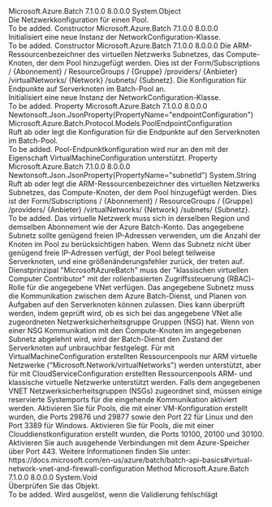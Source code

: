 <Type Name="NetworkConfiguration" FullName="Microsoft.Azure.Batch.Protocol.Models.NetworkConfiguration">
  <TypeSignature Language="C#" Value="public class NetworkConfiguration" />
  <TypeSignature Language="ILAsm" Value=".class public auto ansi beforefieldinit NetworkConfiguration extends System.Object" />
  <TypeSignature Language="DocId" Value="T:Microsoft.Azure.Batch.Protocol.Models.NetworkConfiguration" />
  <TypeSignature Language="VB.NET" Value="Public Class NetworkConfiguration" />
  <TypeSignature Language="F#" Value="type NetworkConfiguration = class" />
  <AssemblyInfo>
    <AssemblyName>Microsoft.Azure.Batch</AssemblyName>
    <AssemblyVersion>7.1.0.0</AssemblyVersion>
    <AssemblyVersion>8.0.0.0</AssemblyVersion>
  </AssemblyInfo>
  <Base>
    <BaseTypeName>System.Object</BaseTypeName>
  </Base>
  <Interfaces />
  <Docs>
    <summary>
            Die Netzwerkkonfiguration für einen Pool.
            </summary>
    <remarks>To be added.</remarks>
  </Docs>
  <Members>
    <Member MemberName=".ctor">
      <MemberSignature Language="C#" Value="public NetworkConfiguration ();" />
      <MemberSignature Language="ILAsm" Value=".method public hidebysig specialname rtspecialname instance void .ctor() cil managed" />
      <MemberSignature Language="DocId" Value="M:Microsoft.Azure.Batch.Protocol.Models.NetworkConfiguration.#ctor" />
      <MemberSignature Language="VB.NET" Value="Public Sub New ()" />
      <MemberType>Constructor</MemberType>
      <AssemblyInfo>
        <AssemblyName>Microsoft.Azure.Batch</AssemblyName>
        <AssemblyVersion>7.1.0.0</AssemblyVersion>
        <AssemblyVersion>8.0.0.0</AssemblyVersion>
      </AssemblyInfo>
      <Parameters />
      <Docs>
        <summary>
            Initialisiert eine neue Instanz der NetworkConfiguration-Klasse.
            </summary>
        <remarks>To be added.</remarks>
      </Docs>
    </Member>
    <Member MemberName=".ctor">
      <MemberSignature Language="C#" Value="public NetworkConfiguration (string subnetId = null, Microsoft.Azure.Batch.Protocol.Models.PoolEndpointConfiguration endpointConfiguration = null);" />
      <MemberSignature Language="ILAsm" Value=".method public hidebysig specialname rtspecialname instance void .ctor(string subnetId, class Microsoft.Azure.Batch.Protocol.Models.PoolEndpointConfiguration endpointConfiguration) cil managed" />
      <MemberSignature Language="DocId" Value="M:Microsoft.Azure.Batch.Protocol.Models.NetworkConfiguration.#ctor(System.String,Microsoft.Azure.Batch.Protocol.Models.PoolEndpointConfiguration)" />
      <MemberSignature Language="VB.NET" Value="Public Sub New (Optional subnetId As String = null, Optional endpointConfiguration As PoolEndpointConfiguration = null)" />
      <MemberSignature Language="F#" Value="new Microsoft.Azure.Batch.Protocol.Models.NetworkConfiguration : string * Microsoft.Azure.Batch.Protocol.Models.PoolEndpointConfiguration -&gt; Microsoft.Azure.Batch.Protocol.Models.NetworkConfiguration" Usage="new Microsoft.Azure.Batch.Protocol.Models.NetworkConfiguration (subnetId, endpointConfiguration)" />
      <MemberType>Constructor</MemberType>
      <AssemblyInfo>
        <AssemblyName>Microsoft.Azure.Batch</AssemblyName>
        <AssemblyVersion>7.1.0.0</AssemblyVersion>
        <AssemblyVersion>8.0.0.0</AssemblyVersion>
      </AssemblyInfo>
      <Parameters>
        <Parameter Name="subnetId" Type="System.String" />
        <Parameter Name="endpointConfiguration" Type="Microsoft.Azure.Batch.Protocol.Models.PoolEndpointConfiguration" />
      </Parameters>
      <Docs>
        <param name="subnetId">Die ARM-Ressourcenbezeichner des virtuellen Netzwerks Subnetzes, das Compute-Knoten, der dem Pool hinzugefügt werden. Dies ist der Form/Subscriptions / {Abonnement} / ResourceGroups / {Gruppe} /providers/ {Anbieter} /virtualNetworks/ {Network} /subnets/ {Subnetz}.</param>
        <param name="endpointConfiguration">Die Konfiguration für Endpunkte auf Serverknoten im Batch-Pool an.</param>
        <summary>
            Initialisiert eine neue Instanz der NetworkConfiguration-Klasse.
            </summary>
        <remarks>To be added.</remarks>
      </Docs>
    </Member>
    <Member MemberName="EndpointConfiguration">
      <MemberSignature Language="C#" Value="public Microsoft.Azure.Batch.Protocol.Models.PoolEndpointConfiguration EndpointConfiguration { get; set; }" />
      <MemberSignature Language="ILAsm" Value=".property instance class Microsoft.Azure.Batch.Protocol.Models.PoolEndpointConfiguration EndpointConfiguration" />
      <MemberSignature Language="DocId" Value="P:Microsoft.Azure.Batch.Protocol.Models.NetworkConfiguration.EndpointConfiguration" />
      <MemberSignature Language="VB.NET" Value="Public Property EndpointConfiguration As PoolEndpointConfiguration" />
      <MemberSignature Language="F#" Value="member this.EndpointConfiguration : Microsoft.Azure.Batch.Protocol.Models.PoolEndpointConfiguration with get, set" Usage="Microsoft.Azure.Batch.Protocol.Models.NetworkConfiguration.EndpointConfiguration" />
      <MemberType>Property</MemberType>
      <AssemblyInfo>
        <AssemblyName>Microsoft.Azure.Batch</AssemblyName>
        <AssemblyVersion>7.1.0.0</AssemblyVersion>
        <AssemblyVersion>8.0.0.0</AssemblyVersion>
      </AssemblyInfo>
      <Attributes>
        <Attribute>
          <AttributeName>Newtonsoft.Json.JsonProperty(PropertyName="endpointConfiguration")</AttributeName>
        </Attribute>
      </Attributes>
      <ReturnValue>
        <ReturnType>Microsoft.Azure.Batch.Protocol.Models.PoolEndpointConfiguration</ReturnType>
      </ReturnValue>
      <Docs>
        <summary>
            Ruft ab oder legt die Konfiguration für die Endpunkte auf den Serverknoten im Batch-Pool.
            </summary>
        <value>To be added.</value>
        <remarks>
            Pool-Endpunktkonfiguration wird nur an den mit der Eigenschaft VirtualMachineConfiguration unterstützt.
            </remarks>
      </Docs>
    </Member>
    <Member MemberName="SubnetId">
      <MemberSignature Language="C#" Value="public string SubnetId { get; set; }" />
      <MemberSignature Language="ILAsm" Value=".property instance string SubnetId" />
      <MemberSignature Language="DocId" Value="P:Microsoft.Azure.Batch.Protocol.Models.NetworkConfiguration.SubnetId" />
      <MemberSignature Language="VB.NET" Value="Public Property SubnetId As String" />
      <MemberSignature Language="F#" Value="member this.SubnetId : string with get, set" Usage="Microsoft.Azure.Batch.Protocol.Models.NetworkConfiguration.SubnetId" />
      <MemberType>Property</MemberType>
      <AssemblyInfo>
        <AssemblyName>Microsoft.Azure.Batch</AssemblyName>
        <AssemblyVersion>7.1.0.0</AssemblyVersion>
        <AssemblyVersion>8.0.0.0</AssemblyVersion>
      </AssemblyInfo>
      <Attributes>
        <Attribute>
          <AttributeName>Newtonsoft.Json.JsonProperty(PropertyName="subnetId")</AttributeName>
        </Attribute>
      </Attributes>
      <ReturnValue>
        <ReturnType>System.String</ReturnType>
      </ReturnValue>
      <Docs>
        <summary>
            Ruft ab oder legt die ARM-Ressourcenbezeichner des virtuellen Netzwerks Subnetzes, das Compute-Knoten, der dem Pool hinzugefügt werden. Dies ist der Form/Subscriptions / {Abonnement} / ResourceGroups / {Gruppe} /providers/ {Anbieter} /virtualNetworks/ {Network} /subnets/ {Subnetz}.
            </summary>
        <value>To be added.</value>
        <remarks>
            Das virtuelle Netzwerk muss sich in derselben Region und demselben Abonnement wie der Azure Batch-Konto. Das angegebene Subnetz sollte genügend freien IP-Adressen verwenden, um die Anzahl der Knoten im Pool zu berücksichtigen haben.
            Wenn das Subnetz nicht über genügend freie IP-Adressen verfügt, der Pool belegt teilweise Serverknoten, und eine größenänderungsfehler zurück, der treten auf.
            Dienstprinzipal "MicrosoftAzureBatch" muss der "klassischen virtuellen Computer Contributor" mit der rollenbasierten Zugriffssteuerung (RBAC)-Rolle für die angegebene VNet verfügen. Das angegebene Subnetz muss die Kommunikation zwischen dem Azure Batch-Dienst, und Planen von Aufgaben auf den Serverknoten können zulassen. Dies kann überprüft werden, indem geprüft wird, ob es sich bei das angegebene VNet alle zugeordneten Netzwerksicherheitsgruppe Gruppen (NSG) hat. Wenn von einer NSG Kommunikation mit den Compute-Knoten im angegebenen Subnetz abgelehnt wird, wird der Batch-Dienst den Zustand der Serverknoten auf unbrauchbar festgelegt. Für mit VirtualMachineConfiguration erstellten Ressourcenpools nur ARM virtuelle Netzwerke ("Microsoft.Network/virtualNetworks") werden unterstützt, aber für mit CloudServiceConfiguration erstellten Ressourcenpools ARM- und klassische virtuelle Netzwerke unterstützt werden. Falls dem angegebenen VNET Netzwerksicherheitsgruppen (NSGs) zugeordnet sind, müssen einige reservierte Systemports für die eingehende Kommunikation aktiviert werden. Aktivieren Sie für Pools, die mit einer VM-Konfiguration erstellt wurden, die Ports 29876 und 29877 sowie den Port 22 für Linux und den Port 3389 für Windows. Aktivieren Sie für Pools, die mit einer Clouddienstkonfiguration erstellt wurden, die Ports 10100, 20100 und 30100. Aktivieren Sie auch ausgehende Verbindungen mit dem Azure-Speicher über Port 443. Weitere Informationen finden Sie unter: https://docs.microsoft.com/en-us/azure/batch/batch-api-basics#virtual-network-vnet-and-firewall-configuration
            </remarks>
      </Docs>
    </Member>
    <Member MemberName="Validate">
      <MemberSignature Language="C#" Value="public virtual void Validate ();" />
      <MemberSignature Language="ILAsm" Value=".method public hidebysig newslot virtual instance void Validate() cil managed" />
      <MemberSignature Language="DocId" Value="M:Microsoft.Azure.Batch.Protocol.Models.NetworkConfiguration.Validate" />
      <MemberSignature Language="VB.NET" Value="Public Overridable Sub Validate ()" />
      <MemberSignature Language="F#" Value="abstract member Validate : unit -&gt; unit&#xA;override this.Validate : unit -&gt; unit" Usage="networkConfiguration.Validate " />
      <MemberType>Method</MemberType>
      <AssemblyInfo>
        <AssemblyName>Microsoft.Azure.Batch</AssemblyName>
        <AssemblyVersion>7.1.0.0</AssemblyVersion>
        <AssemblyVersion>8.0.0.0</AssemblyVersion>
      </AssemblyInfo>
      <ReturnValue>
        <ReturnType>System.Void</ReturnType>
      </ReturnValue>
      <Parameters />
      <Docs>
        <summary>
            Überprüfen Sie das Objekt.
            </summary>
        <remarks>To be added.</remarks>
        <exception cref="T:Microsoft.Rest.ValidationException">
            Wird ausgelöst, wenn die Validierung fehlschlägt
            </exception>
      </Docs>
    </Member>
  </Members>
</Type>